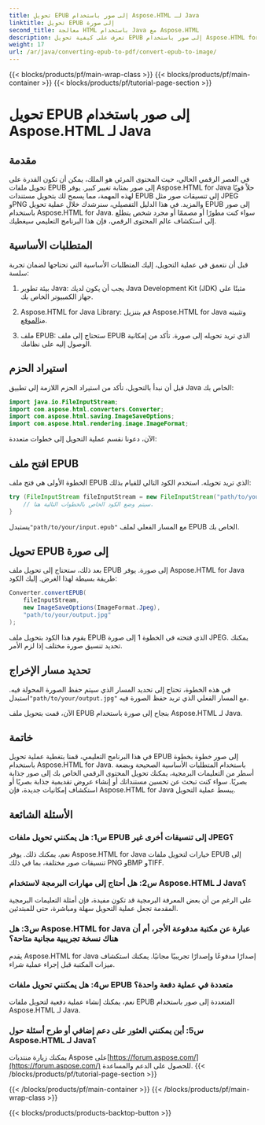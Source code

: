 ```yaml
---
title: تحويل EPUB إلى صور باستخدام Aspose.HTML لـ Java
linktitle: تحويل EPUB إلى صورة
second_title: معالجة HTML باستخدام Java مع Aspose.HTML
description: تعرف على كيفية تحويل EPUB إلى صور باستخدام Aspose.HTML for Java. قم بتحويل المحتوى الرقمي الخاص بك دون عناء. يتضمن هذا الدليل خطوة بخطوة.
weight: 17
url: /ar/java/converting-epub-to-pdf/convert-epub-to-image/
---
```


{{< blocks/products/pf/main-wrap-class >}}
{{< blocks/products/pf/main-container >}}
{{< blocks/products/pf/tutorial-page-section >}}

# تحويل EPUB إلى صور باستخدام Aspose.HTML لـ Java


## مقدمة

في العصر الرقمي الحالي، حيث المحتوى المرئي هو الملك، يمكن أن تكون القدرة على تحويل ملفات EPUB إلى صور بمثابة تغيير كبير. يوفر Aspose.HTML for Java حلاً قويًا لهذه المهمة، مما يسمح لك بتحويل مستندات EPUB إلى تنسيقات صور مثل JPEG وPNG والمزيد. في هذا الدليل التفصيلي، سنرشدك خلال عملية تحويل EPUB إلى صور باستخدام Aspose.HTML for Java. سواء كنت مطورًا أو مصممًا أو مجرد شخص يتطلع إلى استكشاف عالم المحتوى الرقمي، فإن هذا البرنامج التعليمي سيغطيك.

## المتطلبات الأساسية

قبل أن نتعمق في عملية التحويل، إليك المتطلبات الأساسية التي تحتاجها لضمان تجربة سلسة:

1. بيئة تطوير Java: يجب أن يكون لديك Java Development Kit (JDK) مثبتًا على جهاز الكمبيوتر الخاص بك.

2.  Aspose.HTML for Java Library: قم بتنزيل Aspose.HTML for Java وتثبيته من[الموقع](https://releases.aspose.com/html/java/).

3. ملف EPUB: ستحتاج إلى ملف EPUB الذي تريد تحويله إلى صورة. تأكد من إمكانية الوصول إليه على نظامك.

## استيراد الحزم

قبل أن نبدأ بالتحويل، تأكد من استيراد الحزم اللازمة إلى تطبيق Java الخاص بك:

```java
import java.io.FileInputStream;
import com.aspose.html.converters.Converter;
import com.aspose.html.saving.ImageSaveOptions;
import com.aspose.html.rendering.image.ImageFormat;
```

الآن، دعونا نقسم عملية التحويل إلى خطوات متعددة:

## افتح ملف EPUB

الخطوة الأولى هي فتح ملف EPUB الذي تريد تحويله. استخدم الكود التالي للقيام بذلك:

```java
try (FileInputStream fileInputStream = new FileInputStream("path/to/your/input.epub")) {
    // سيتم وضع الكود الخاص بالخطوات التالية هنا.
}
```

 يستبدل`"path/to/your/input.epub"` مع المسار الفعلي لملف EPUB الخاص بك.

## تحويل EPUB إلى صورة

بعد ذلك، ستحتاج إلى تحويل ملف EPUB إلى صورة. يوفر Aspose.HTML for Java طريقة بسيطة لهذا الغرض. إليك الكود:

```java
Converter.convertEPUB(
    fileInputStream,
    new ImageSaveOptions(ImageFormat.Jpeg),
    "path/to/your/output.jpg"
);
```

يقوم هذا الكود بتحويل ملف EPUB الذي فتحته في الخطوة 1 إلى صورة JPEG. يمكنك تحديد تنسيق صورة مختلف إذا لزم الأمر.

## تحديد مسار الإخراج

في هذه الخطوة، تحتاج إلى تحديد المسار الذي سيتم حفظ الصورة المحولة فيه. استبدل`"path/to/your/output.jpg"` مع المسار الفعلي الذي تريد حفظ الصورة فيه.

الآن، قمت بتحويل ملف EPUB بنجاح إلى صورة باستخدام Aspose.HTML لـ Java.

## خاتمة

في هذا البرنامج التعليمي، قمنا بتغطية عملية تحويل EPUB إلى صور خطوة بخطوة باستخدام Aspose.HTML for Java. باستخدام المتطلبات الأساسية الصحيحة وبضعة أسطر من التعليمات البرمجية، يمكنك تحويل المحتوى الرقمي الخاص بك إلى صور جذابة بصريًا. سواء كنت تبحث عن تحسين مستنداتك أو إنشاء عروض تقديمية جذابة بصريًا أو استكشاف إمكانيات جديدة، فإن Aspose.HTML for Java يبسط عملية التحويل.

## الأسئلة الشائعة

### س1: هل يمكنني تحويل ملفات EPUB إلى تنسيقات أخرى غير JPEG؟
نعم، يمكنك ذلك. يوفر Aspose.HTML for Java خيارات لتحويل ملفات EPUB إلى تنسيقات صور مختلفة، بما في ذلك PNG وBMP وTIFF.

### س2: هل أحتاج إلى مهارات البرمجة لاستخدام Aspose.HTML لـ Java؟
على الرغم من أن بعض المعرفة البرمجية قد تكون مفيدة، فإن أمثلة التعليمات البرمجية المقدمة تجعل عملية التحويل سهلة ومباشرة، حتى للمبتدئين.

### س3: هل Aspose.HTML for Java عبارة عن مكتبة مدفوعة الأجر، أم أن هناك نسخة تجريبية مجانية متاحة؟
يقدم Aspose.HTML for Java إصدارًا مدفوعًا وإصدارًا تجريبيًا مجانيًا. يمكنك استكشاف ميزات المكتبة قبل إجراء عملية شراء.

### س4: هل يمكنني تحويل ملفات EPUB متعددة في عملية دفعة واحدة؟
نعم، يمكنك إنشاء عملية دفعية لتحويل ملفات EPUB المتعددة إلى صور باستخدام Aspose.HTML لـ Java.

### س5: أين يمكنني العثور على دعم إضافي أو طرح أسئلة حول Aspose.HTML لـ Java؟
 يمكنك زيارة منتديات Aspose على[https://forum.aspose.com/](https://forum.aspose.com/) للحصول على الدعم والمساعدة.
{{< /blocks/products/pf/tutorial-page-section >}}

{{< /blocks/products/pf/main-container >}}
{{< /blocks/products/pf/main-wrap-class >}}

{{< blocks/products/products-backtop-button >}}
